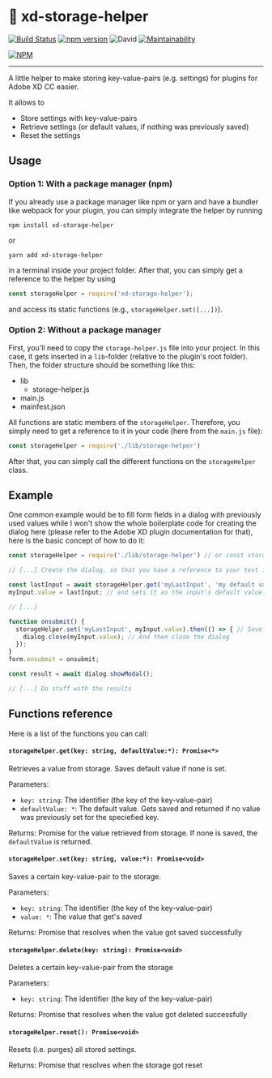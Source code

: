 # :file_folder: xd-storage-helper

[![Build Status](https://travis-ci.com/pklaschka/xd-storage-helper.svg?branch=master)](https://travis-ci.com/pklaschka/xd-storage-helper)
[![npm version](https://badge.fury.io/js/xd-storage-helper.svg)](https://badge.fury.io/js/xd-storage-helper)
![David](https://img.shields.io/david/pklaschka/xd-storage-helper.svg)
[![Maintainability](https://api.codeclimate.com/v1/badges/51782a0bf71f3c02260a/maintainability)](https://codeclimate.com/github/pklaschka/xd-storage-helper/maintainability)


[![NPM](https://nodei.co/npm/xd-storage-helper.png?downloads=true&downloadRank=true&stars=true)](https://nodei.co/npm/xd-storage-helper/)

---

A little helper to make storing key-value-pairs (e.g. settings) for plugins for Adobe XD CC easier.

It allows to
- Store settings with key-value-pairs
- Retrieve settings (or default values, if nothing was previously saved)
- Reset the settings

## Usage

### Option 1: With a package manager (npm)
If you already use a package manager like npm or yarn and have a bundler like webpack for your plugin, you can simply integrate the helper by running
```
npm install xd-storage-helper
```

or

```
yarn add xd-storage-helper
```

in a terminal inside your project folder. After that, you can simply get a reference to the helper by using

```javascript
const storageHelper = require('xd-storage-helper');
```

and access its static functions (e.g., `storageHelper.set([...])`).

### Option 2: Without a package manager
First, you'll need to copy the `storage-helper.js` file into your project. In this case, it gets inserted in a `lib`-folder (relative to the plugin's root folder). Then, the folder structure should be something like this:

* lib
  * storage-helper.js
* main.js
* mainfest.json

All functions are static members of the `storageHelper`. Therefore, you simply need to get a reference to it in your code (here from the `main.js` file):
```javascript
const storageHelper = require('./lib/storage-helper')
```

After that, you can simply call the different functions on the `storageHelper` class.

## Example
One common example would be to fill form fields in a dialog with previously used values while I won't show the whole boilerplate code for creating the dialog here (please refer to the Adobe XD plugin documentation for that), here is the basic concept of how to do it:

```javascript
const storageHelper = require('./lib/storage-helper') // or const storageHelper = require('xd-storage-helper') if you chose option 1

// [...] Create the dialog, so that you have a reference to your text input with the name myInput

const lastInput = await storageHelper.get('myLastInput', 'my default value'); // Retrieves last input or default 'my default value', if nothing is saved
myInput.value = lastInput; // and sets it as the input's default value

// [...]

function onsubmit() {
  storageHelper.set('myLastInput', myInput.value).then(() => { // Save value when form gets submitted
    dialog.close(myInput.value); // And then close the dialog
  }); 
}
form.onsubmit = onsubmit;

const result = await dialog.showModal();

// [...] Do stuff with the results
```

## Functions reference
Here is a list of the functions you can call:

#### `storageHelper.get(key: string, defaultValue:*): Promise<*>`
Retrieves a value from storage. Saves default value if none is set.

Parameters:
* `key: string`: The identifier (the key of the key-value-pair)
* `defaultValue: *`: The default value. Gets saved and returned if no value was previously set for the speciefied key.

Returns:
Promise for the value retrieved from storage. If none is saved, the `defaultValue` is returned.


#### `storageHelper.set(key: string, value:*): Promise<void>`
Saves a certain key-value-pair to the storage.

Parameters:
* `key: string`: The identifier (the key of the key-value-pair)
* `value: *`: The value that get's saved

Returns:
Promise that resolves when the value got saved successfully

#### `storageHelper.delete(key: string): Promise<void>`
Deletes a certain key-value-pair from the storage

Parameters:
* `key: string`: The identifier (the key of the key-value-pair)

Returns:
Promise that resolves when the value got deleted successfully

#### `storageHelper.reset(): Promise<void>`
Resets (i.e. purges) all stored settings.

Returns:
Promise that resolves when the storage got reset

